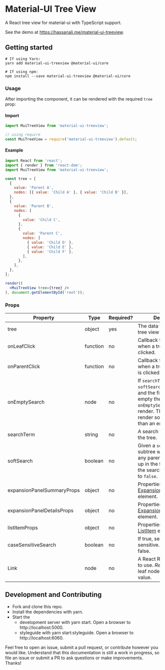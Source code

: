 # Material-UI Tree View

A React tree view for material-ui with TypeScript support.

See the demo at https://hassanali.me/material-ui-treeview.

## Getting started

```
# If using Yarn:
yarn add material-ui-treeview @material-ui/core

# If using npm:
npm install --save material-ui-treeview @material-ui/core
```

### Usage

After importing the component, it can be rendered with the required `tree` prop:

#### Import

```js
import MuiTreeView from 'material-ui-treeview';

// using require
const MuiTreeView = require('material-ui-treeview').default;
```

#### Example

```jsx
import React from 'react';
import { render } from 'react-dom';
import MuiTreeView from 'material-ui-treeview';

const tree = [
  {
    value: 'Parent A',
    nodes: [{ value: 'Child A' }, { value: 'Child B' }],
  },
  {
    value: 'Parent B',
    nodes: [
      {
        value: 'Child C',
      },
      {
        value: 'Parent C',
        nodes: [
          { value: 'Child D' },
          { value: 'Child E' },
          { value: 'Child F' },
        ],
      },
    ],
  },
];

render((
  <MuiTreeView tree={tree} />
), document.getElementById('root'));
```

### Props


| Property | Type | Required? | Description |
| --- | --- | --- | --- |
| tree | object | yes | The data to render as a tree view |
| onLeafClick | function | no | Callback function fired when a tree leaf is clicked. |
| onParentClick | function | no | Callback function fired when a tree parent node is clicked. |
| onEmptySearch | node | no | If `searchTerm` or `softSearch` is provided and the filtered tree is empty then `onEmptySearch` will render. This is used to render something other than an empty tree.  |
| searchTerm | string | no | A search term to refine the tree. |
| softSearch | boolean | no | Given a `searchTerm`, a subtree will be shown if any parent node higher up in the tree matches the search term. Defaults to `false`. |
| expansionPanelSummaryProps | object | no | Properties applied to the [ExpansionPanelSummary](https://material-ui.com/api/expansion-panel-summary) element. | 
| expansionPanelDetailsProps | object | no | Properties applied to the [ExpansionPanelDetails](https://material-ui.com/api/expansion-panel-details) element. |
| listItemProps | object | no | Properties applied to the [ListItem](https://material-ui.com/api/list-item) element. |
| caseSensitiveSearch | boolean | no | If true, search is case sensitive. Defaults to false. |
| Link | node | no | A React Router Link node to use. _Required_ when a leaf node has an href value. |

## Development and Contributing

* Fork and clone this repo.
* Install the dependencies with yarn.
* Start the
    - development server with yarn start. Open a browser to http://localhost:5000.
    - styleguide with yarn start:styleguide. Open a browser to http://localhost:6060.

Feel free to open an issue, submit a pull request, or contribute however you would like.
Understand that this documentation is still a work in progress, so file an issue or submit a PR
to ask questions or make improvements. Thanks!
